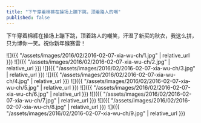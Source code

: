 ```yaml
---
title: "下午穿着棉裤在操场上蹦下跳，顶着路人的嘲"
published: false
---
```

下午穿着棉裤在操场上蹦下跳，顶着路人的嘲笑，汗湿了新买的秋衣，我这么拼，只为博你一笑。祝你新年猴赛雷！



![]({{ "/assets/images/2016/02/2016-02-07-xia-wu-ch/1.jpg" | relative_url }})
![]({{ "/assets/images/2016/02/2016-02-07-xia-wu-ch/2.jpg" | relative_url }})
![]({{ "/assets/images/2016/02/2016-02-07-xia-wu-ch/3.jpg" | relative_url }})
![]({{ "/assets/images/2016/02/2016-02-07-xia-wu-ch/4.jpg" | relative_url }})
![]({{ "/assets/images/2016/02/2016-02-07-xia-wu-ch/5.jpg" | relative_url }})
![]({{ "/assets/images/2016/02/2016-02-07-xia-wu-ch/6.jpg" | relative_url }})
![]({{ "/assets/images/2016/02/2016-02-07-xia-wu-ch/7.jpg" | relative_url }})
![]({{ "/assets/images/2016/02/2016-02-07-xia-wu-ch/8.jpg" | relative_url }})
![]({{ "/assets/images/2016/02/2016-02-07-xia-wu-ch/9.jpg" | relative_url }})
